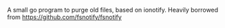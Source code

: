 A small go program to purge old files, based on ionotify.  Heavily borrowed from https://github.com/fsnotify/fsnotify